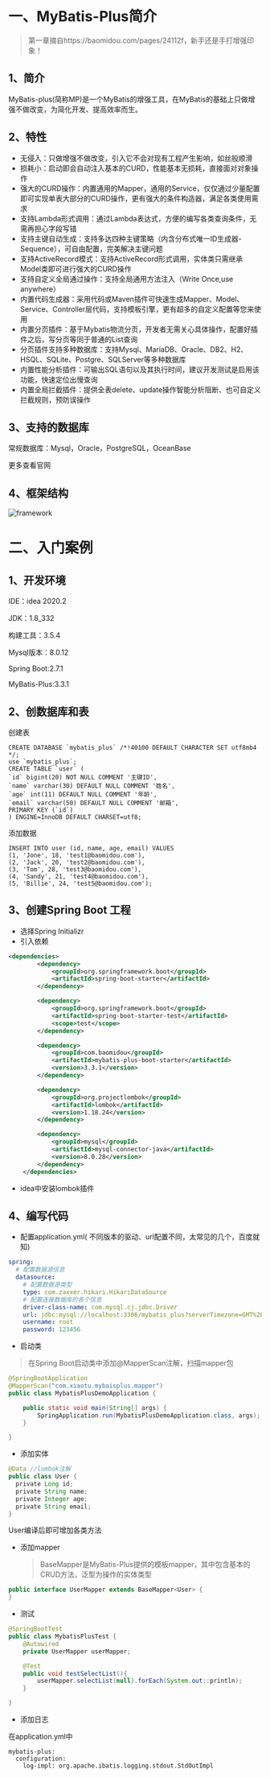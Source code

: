 #  一、MyBatis-Plus简介

> 第一章摘自https://baomidou.com/pages/24112f，新手还是手打增强印象！

## 1、简介

MyBatis-plus(简称MP)是一个MyBatis的增强工具，在MyBatis的基础上只做增强不做改变，为简化开发、提高效率而生。



## 2、特性

- 无侵入：只做增强不做改变，引入它不会对现有工程产生影响，如丝般顺滑
- 损耗小：启动即会自动注入基本的CURD，性能基本无损耗，直接面对对象操作
- 强大的CURD操作：内置通用的Mapper，通用的Service，仅仅通过少量配置即可实现单表大部分的CURD操作，更有强大的条件构造器，满足各类使用需求
- 支持Lambda形式调用：通过Lambda表达式，方便的编写各类查询条件，无需再担心字段写错
- 支持主键自动生成：支持多达四种主键策略（内含分布式唯一ID生成器-Sequence），可自由配置，完美解决主键问题
- 支持ActiveRecord模式：支持ActiveRecord形式调用，实体类只需继承Model类即可进行强大的CURD操作
- 支持自定义全局通过操作：支持全局通用方法注入（Write Once,use anywhere）
- 内置代码生成器：采用代码或Maven插件可快速生成Mapper、Model、Service、Controller层代码，支持模板引擎，更有超多的自定义配置等您来使用
- 内置分页插件：基于Mybatis物流分页，开发者无需关心具体操作，配置好插件之后，写分页等同于普通的List查询
- 分页插件支持多种数据库：支持Mysql、MariaDB、Oracle、DB2、H2、HSQL、SQLite、Postgre、SQLServer等多种数据库
- 内置性能分析插件：可输出SQL语句以及其执行时间，建议开发测试是启用该功能，快速定位出慢查询
- 内置全局拦截插件：提供全表delete、update操作智能分析阻断、也可自定义拦截规则，预防误操作

## 3、支持的数据库

常规数据库：Mysql，Oracle，PostgreSQL，OceanBase

更多查看官网



## 4、框架结构

![framework](images/readme/mybatis-plus-framework.jpg)



# 二、入门案例

## 1、开发环境

IDE：idea 2020.2

JDK：1.8_332

构建工具：3.5.4

Mysql版本：8.0.12

Spring Boot:2.7.1

MyBatis-Plus:3.3.1



## 2、创数据库和表

创建表

```mysql
CREATE DATABASE `mybatis_plus` /*!40100 DEFAULT CHARACTER SET utf8mb4 */;
use `mybatis_plus`;
CREATE TABLE `user` (
`id` bigint(20) NOT NULL COMMENT '主键ID',
`name` varchar(30) DEFAULT NULL COMMENT '姓名',
`age` int(11) DEFAULT NULL COMMENT '年龄',
`email` varchar(50) DEFAULT NULL COMMENT '邮箱',
PRIMARY KEY (`id`)
) ENGINE=InnoDB DEFAULT CHARSET=utf8;
```

添加数据

```mysql
INSERT INTO user (id, name, age, email) VALUES
(1, 'Jone', 18, 'test1@baomidou.com'),
(2, 'Jack', 20, 'test2@baomidou.com'),
(3, 'Tom', 28, 'test3@baomidou.com'),
(4, 'Sandy', 21, 'test4@baomidou.com'),
(5, 'Billie', 24, 'test5@baomidou.com');
```

## 3、创建Spring Boot 工程

- 选择Spring Initializr 
- 引入依赖

```xml
<dependencies>
		<dependency>
			<groupId>org.springframework.boot</groupId>
			<artifactId>spring-boot-starter</artifactId>
		</dependency>

		<dependency>
			<groupId>org.springframework.boot</groupId>
			<artifactId>spring-boot-starter-test</artifactId>
			<scope>test</scope>
		</dependency>

		<dependency>
			<groupId>com.baomidou</groupId>
			<artifactId>mybatis-plus-boot-starter</artifactId>
			<version>3.3.1</version>
		</dependency>

		<dependency>
			<groupId>org.projectlombok</groupId>
			<artifactId>lombok</artifactId>
			<version>1.18.24</version>
		</dependency>

		<dependency>
			<groupId>mysql</groupId>
			<artifactId>mysql-connector-java</artifactId>
			<version>8.0.28</version>
		</dependency>
	</dependencies>
```

- idea中安装lombok插件



## 4、编写代码

- 配置application.yml( 不同版本的驱动、url配置不同，太常见的几个，百度就知)

```yaml
spring:
  # 配置数据源信息
  datasource:
    # 配置数据源类型
    type: com.zaxxer.hikari.HikariDataSource
    # 配置连接数据库的各个信息
    driver-class-name: com.mysql.cj.jdbc.Driver
    url: jdbc:mysql://localhost:3306/mybatis_plus?serverTimezone=GMT%2B8&characterEncoding=utf-8&useSSL=false
    username: root
    password: 123456
```

- 启动类

> 在Spring Boot启动类中添加@MapperScan注解，扫描mapper包

```java
@SpringBootApplication
@MapperScan("com.xiaotu.mybaisplus.mapper")
public class MybatisPlusDemoApplication {

	public static void main(String[] args) {
		SpringApplication.run(MybatisPlusDemoApplication.class, args);
	}

}
```

- 添加实体

```java
@Data //lombok注解
public class User {
  private Long id;
  private String name;
  private Integer age;
  private String email;
}
```

User编译后即可增加各类方法

- 添加mapper

  > BaseMapper是MyBatis-Plus提供的模板mapper，其中包含基本的CRUD方法，泛型为操作的实体类型

```java
public interface UserMapper extends BaseMapper<User> {
}
```

- 测试

```java
@SpringBootTest
public class MybatisPlusTest {
    @Autowired
    private UserMapper userMapper;

    @Test
    public void testSelectList(){
        userMapper.selectList(null).forEach(System.out::println);
    }

}
```

- 添加日志

在application.yml中

```
mybatis-plus:
  configuration:
    log-impl: org.apache.ibatis.logging.stdout.StdOutImpl
```







